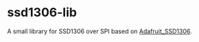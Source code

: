 # ssd1306-lib
A small library for SSD1306 over SPI based on [Adafruit_SSD1306](https://github.com/adafruit/Adafruit_SSD1306).
